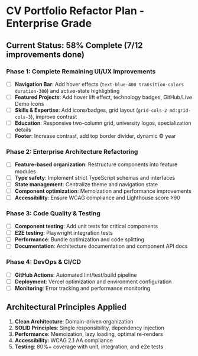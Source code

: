 # CV Portfolio Refactor Plan - Enterprise Grade

## Current Status: 58% Complete (7/12 improvements done)

### Phase 1: Complete Remaining UI/UX Improvements
- [ ] **Navigation Bar**: Add hover effects (`text-blue-400 transition-colors duration-300`) and active-state highlighting
- [ ] **Featured Projects**: Add hover lift effect, technology badges, GitHub/Live Demo icons
- [ ] **Skills & Expertise**: Add icons/badges, grid layout (`grid-cols-2 md:grid-cols-3`), improve contrast
- [ ] **Education**: Responsive two-column grid, university logos, specialization details
- [ ] **Footer**: Increase contrast, add top border divider, dynamic © year

### Phase 2: Enterprise Architecture Refactoring
- [ ] **Feature-based organization**: Restructure components into feature modules
- [ ] **Type safety**: Implement strict TypeScript schemas and interfaces
- [ ] **State management**: Centralize theme and navigation state
- [ ] **Component optimization**: Memoization and performance improvements
- [ ] **Accessibility**: Ensure WCAG compliance and Lighthouse score ≥90

### Phase 3: Code Quality & Testing
- [ ] **Component testing**: Add unit tests for critical components
- [ ] **E2E testing**: Playwright integration tests
- [ ] **Performance**: Bundle optimization and code splitting
- [ ] **Documentation**: Architecture documentation and component API docs

### Phase 4: DevOps & CI/CD
- [ ] **GitHub Actions**: Automated lint/test/build pipeline
- [ ] **Deployment**: Vercel optimization and environment configuration
- [ ] **Monitoring**: Error tracking and performance monitoring

## Architectural Principles Applied
1. **Clean Architecture**: Domain-driven organization
2. **SOLID Principles**: Single responsibility, dependency injection
3. **Performance**: Memoization, lazy loading, optimal re-renders
4. **Accessibility**: WCAG 2.1 AA compliance
5. **Testing**: 80%+ coverage with unit, integration, and e2e tests

